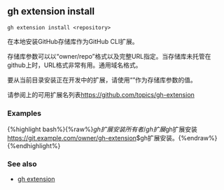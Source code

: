 ## gh extension install

```
gh extension install <repository>
```

在本地安装GitHub存储库作为GitHub CLI扩展。

存储库参数可以以“owner/repo”格式以及完整URL指定。当存储库未托管在github上时，URL格式非常有用。通用域名格式。

要从当前目录安装正在开发中的扩展，请使用“”作为存储库参数的值。

请参阅上的可用扩展名列表<https://github.com/topics/gh-extension>

### Examples

{%highlight bash%}{%raw%}$gh扩展安装所有者/gh扩展$gh扩展安装<https://git.example.com/owner/gh-extension>$gh扩展安装。{%endraw%}{%endhighlight%}

### See also

-   [gh extension](./gh_extension)
